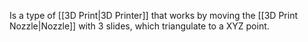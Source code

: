 Is a type of [[3D Print|3D Printer]] that works by moving the [[3D Print Nozzle|Nozzle]] with 3 slides, which triangulate to a XYZ point. 
